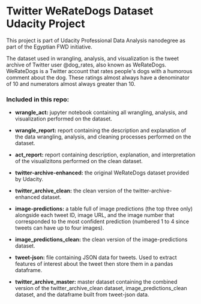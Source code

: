 # Twitter WeRateDogs Dataset Udacity Project

This project is part of Udacity Professional Data Analysis nanodegree as part of the Egyptian FWD initiative. 

The dataset used in wrangling, analysis, and visualization is the tweet archive of Twitter user @dog_rates, also known as WeRateDogs. WeRateDogs is a Twitter account that rates people's dogs with a humorous comment about the dog. These ratings almost always have a denominator of 10 and numerators almost always greater than 10. 

### Included in this repo:
- **wrangle_act:** jupyter notebook containing all wrangling, analysis, and visualization performed on the dataset.

- **wrangle_report:** report containing the description and explanation of the data wrangling, analysis, and cleaning processes performed on the dataset.

- **act_report:** report containing description, explanation, and interpretation of the visualizitons performed on the clean dataset.

- **twitter-archive-enhanced:** the original WeRateDogs dataset provided by Udacity.

- **twitter_archive_clean:** the clean version of the twitter-archive-enhanced dataset.

- **image-predictions:** a table full of image predictions (the top three only) alongside each tweet ID, image URL, and the image number that corresponded to the most confident prediction (numbered 1 to 4 since tweets can have up to four images).

- **image_predictions_clean:** the clean version of the image-predictions dataset.

- **tweet-json:** file containing JSON data for tweets. Used to extract features of interest about the tweet then store them in a pandas dataframe.

- **twitter_archive_master:** master dataset containing the combined version of the twitter_archive_clean dataset, image_predictions_clean dataset, and the dataframe built from tweet-json data.
